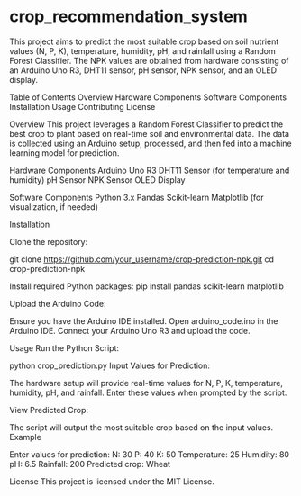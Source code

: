 # crop_recommendation_system

This project aims to predict the most suitable crop based on soil nutrient values (N, P, K), temperature, humidity, pH, and rainfall using a Random Forest Classifier. The NPK values are obtained from hardware consisting of an Arduino Uno R3, DHT11 sensor, pH sensor, NPK sensor, and an OLED display.

Table of Contents
Overview
Hardware Components
Software Components
Installation
Usage
Contributing
License


Overview
This project leverages a Random Forest Classifier to predict the best crop to plant based on real-time soil and environmental data. The data is collected using an Arduino setup, processed, and then fed into a machine learning model for prediction.

Hardware Components
Arduino Uno R3
DHT11 Sensor (for temperature and humidity)
pH Sensor
NPK Sensor
OLED Display


Software Components
Python 3.x
Pandas
Scikit-learn
Matplotlib (for visualization, if needed)


Installation

Clone the repository:

git clone https://github.com/your_username/crop-prediction-npk.git
cd crop-prediction-npk

Install required Python packages:
pip install pandas scikit-learn matplotlib

Upload the Arduino Code:

Ensure you have the Arduino IDE installed.
Open arduino_code.ino  in the Arduino IDE.
Connect your Arduino Uno R3 and upload the code.


Usage
Run the Python Script:

python crop_prediction.py
Input Values for Prediction:

The hardware setup will provide real-time values for N, P, K, temperature, humidity, pH, and rainfall.
Enter these values when prompted by the script.

View Predicted Crop:

The script will output the most suitable crop based on the input values.
Example

Enter values for prediction:
N: 30
P: 40
K: 50
Temperature: 25
Humidity: 80
pH: 6.5
Rainfall: 200
Predicted crop: Wheat

License
This project is licensed under the MIT License.

